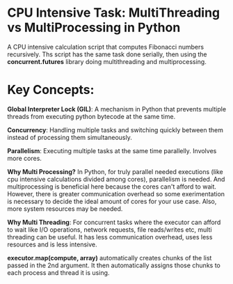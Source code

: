 # CPU Intensive Task: MultiThreading vs MultiProcessing in Python

A CPU intensive calculation script that computes Fibonacci numbers recursively. 
Ths script has the same task done serially, then using the **concurrent.futures** library doing multithreading and multiprocessing.

# Key Concepts:

**Global Interpreter Lock (GIL)**: A mechanism in Python that prevents multiple threads from executing python bytecode at the same time.

**Concurrency**: Handling multiple tasks and switching quickly between them instead of processing them simultaneously. 

**Parallelism**: Executing multiple tasks at the same time parallelly. Involves more cores. 

**Why Multi Processing?**
In Python, for truly parallel needed executions (like cpu intensive calculations divided among cores), parallelism is needed. And multiprocessing is beneficial here because the cores can't afford to wait.
However, there is greater communication overhead so some exerimentation is necessary to decide the ideal amount of cores for your use case. Also, more system resources may be needed. 

**Why Multi Threading**: 
For concurrent tasks where the executor can afford to wait like I/O operations, network requests, file reads/writes etc, multi threading can be useful. It has less communication overhead, uses less resources and is less intensive. 

**executor.map(compute, array)** automatically creates chunks of the list passed in the 2nd argument. It then automatically assigns those chunks to each process and thread it is using. 
